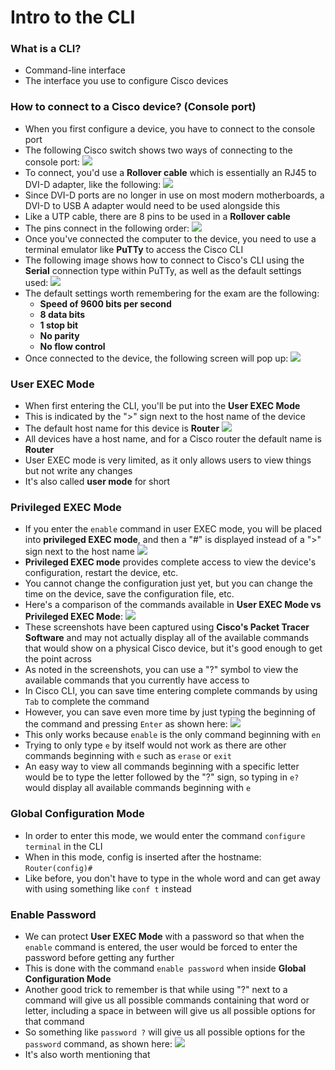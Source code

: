 # Intro to the CLI
### What is a CLI?
- Command-line interface
- The interface you use to configure Cisco devices
### How to connect to a Cisco device? (Console port)
- When you first configure a device, you have to connect to the console port
- The following Cisco switch shows two ways of connecting to the console port:
![](attachments/Pasted%20image%2020240906215131.png)
- To connect, you'd use a **Rollover cable** which is essentially an RJ45 to DVI-D adapter, like the following:
![](attachments/Pasted%20image%2020240906215239.png)
- Since DVI-D ports are no longer in use on most modern motherboards, a DVI-D to USB A adapter would need to be used alongside this
- Like a UTP cable, there are 8 pins to be used in a **Rollover cable**
- The pins connect in the following order:
![](attachments/Pasted%20image%2020240906215631.png)
- Once you've connected the computer to the device, you need to use a terminal emulator like **PuTTy** to access the Cisco CLI
- The following image shows how to connect to Cisco's CLI using the **Serial** connection type within PuTTy, as well as the default settings used:
![](attachments/Pasted%20image%2020240906220502.png)
- The default settings worth remembering for the exam are the following:
	- **Speed of 9600 bits per second**
	- **8 data bits**
	- **1 stop bit**
	- **No parity**
	- **No flow control**
- Once connected to the device, the following screen will pop up:
![](attachments/Pasted%20image%2020240906220727.png)
### User EXEC Mode
- When first entering the CLI, you'll be put into the **User EXEC Mode**
- This is indicated by the ">" sign next to the host name of the device
- The default host name for this device is **Router**
![](attachments/Pasted%20image%2020240906221017.png)
- All devices have a host name, and for a Cisco router the default name is **Router**
- User EXEC mode is very limited, as it only allows users to view things but not write any changes
- It's also called **user mode** for short
### Privileged EXEC Mode
- If you enter the `enable` command in user EXEC mode, you will be placed into **privileged EXEC mode**, and then a "#" is displayed instead of a ">" sign next to the host name
![](attachments/Pasted%20image%2020240906221309.png)
- **Privileged EXEC mode** provides complete access to view the device's configuration, restart the device, etc.
- You cannot change the configuration just yet, but you can change the time on the device, save the configuration file, etc.
- Here's a comparison of the commands available in **User EXEC Mode vs Privileged EXEC Mode**:
![](attachments/Pasted%20image%2020240906221521.png)
- These screenshots have been captured using **Cisco's Packet Tracer Software** and may not actually display all of the available commands that would show on a physical Cisco device, but it's good enough to get the point across
- As noted in the screenshots, you can use a "?" symbol to view the available commands that you currently have access to
- In Cisco CLI, you can save time entering complete commands by using `Tab` to complete the command
- However, you can save even more time by just typing the beginning of the command and pressing `Enter` as shown here:
![](attachments/Pasted%20image%2020240906221946.png)
- This only works because `enable` is the only command beginning with `en`
- Trying to only type `e` by itself would not work as there are other commands beginning with `e` such as `erase` or `exit`
- An easy way to view all commands beginning with a specific letter would be to type the letter followed by the "?" sign, so typing in `e?` would display all available commands beginning with `e`
### Global Configuration Mode
- In order to enter this mode, we would enter the command `configure terminal` in the CLI
- When in this mode, config is inserted after the hostname: `Router(config)#`
- Like before, you don't have to type in the whole word and can get away with using something like `conf t` instead
### Enable Password
- We can protect **User EXEC Mode** with a password so that when the `enable` command is entered, the user would be forced to enter the password before getting any further
- This is done with the command `enable password` when inside **Global Configuration Mode**
- Another good trick to remember is that while using "?" next to a command will give us all possible commands containing that word or letter, including a space in between will give us all possible options for that command
- So something like `password ?` will give us all possible options for the `password` command, as shown here:
![](attachments/Pasted%20image%2020240906223223.png)
- It's also worth mentioning that 